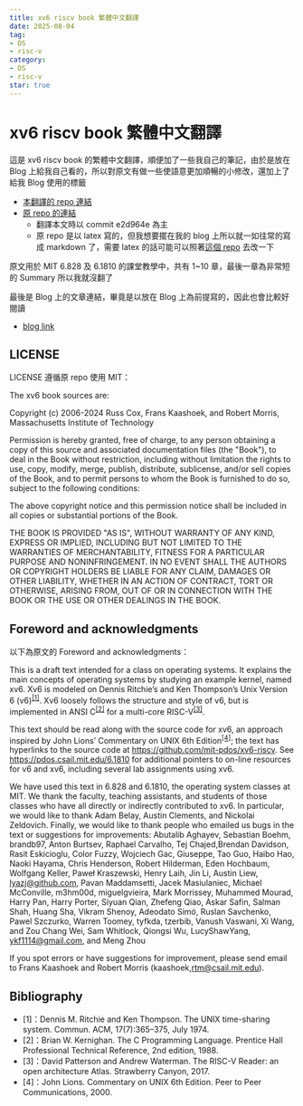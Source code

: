 ```yaml
---
title: xv6 riscv book 繁體中文翻譯
date: 2025-08-04
tag: 
- OS
- risc-v
category: 
- OS
- risc-v
star: true
---
```


# xv6 riscv book 繁體中文翻譯

這是 xv6 riscv book 的繁體中文翻譯，順便加了一些我自己的筆記，由於是放在 Blog 上給我自己看的，所以對原文有做一些使語意更加順暢的小修改，還加上了給我 Blog 使用的標籤

- [本翻譯的 repo 連結](https://github.com/Mes0903/xv6-riscv-book-zh-TW)
- [原 repo 的連結](https://github.com/mit-pdos/xv6-riscv-book/tree/xv6-riscv)
  - 翻譯本文時以 commit e2d964e 為主
  - 原 repo 是以 latex 寫的，但我想要擺在我的 blog 上所以就一如往常的寫成 markdown 了，需要 latex 的話可能可以照著[這個 repo](https://github.com/HelloYJohn/xv6-riscv-book-zh-cn) 去改一下

原文用於 MIT 6.828 及 6.1810 的課堂教學中，共有 1~10 章，最後一章為非常短的 Summary 所以我就沒翻了

最後是 Blog 上的文章連結，畢竟是以放在 Blog 上為前提寫的，因此也會比較好閱讀

- [blog link](https://mes0903.github.io/OS/xv6-riscv-book-zh-TW/)

## LICENSE

LICENSE 遵循原 repo 使用 MIT：

The xv6 book sources are:

Copyright (c) 2006-2024 Russ Cox, Frans Kaashoek, and Robert Morris,
                        Massachusetts Institute of Technology

Permission is hereby granted, free of charge, to any person obtaining a copy of
this source and associated documentation files (the "Book"), to deal in the Book
without restriction, including without limitation the rights to use, copy,
modify, merge, publish, distribute, sublicense, and/or sell copies of the Book,
and to permit persons to whom the Book is furnished to do so, subject to the
following conditions:

The above copyright notice and this permission notice shall be included in all
copies or substantial portions of the Book.

THE BOOK IS PROVIDED "AS IS", WITHOUT WARRANTY OF ANY KIND, EXPRESS OR IMPLIED,
INCLUDING BUT NOT LIMITED TO THE WARRANTIES OF MERCHANTABILITY, FITNESS FOR A
PARTICULAR PURPOSE AND NONINFRINGEMENT. IN NO EVENT SHALL THE AUTHORS OR
COPYRIGHT HOLDERS BE LIABLE FOR ANY CLAIM, DAMAGES OR OTHER LIABILITY, WHETHER
IN AN ACTION OF CONTRACT, TORT OR OTHERWISE, ARISING FROM, OUT OF OR IN
CONNECTION WITH THE BOOK OR THE USE OR OTHER DEALINGS IN THE BOOK.

## Foreword and acknowledgments

以下為原文的 Foreword and acknowledgments：

This is a draft text intended for a class on operating systems. It explains the main concepts of operating systems by studying an example kernel, named xv6. Xv6 is modeled on Dennis Ritchie’s and Ken Thompson’s Unix Version 6 (v6)<sup>[[1]](#1)</sup>. Xv6 loosely follows the structure and style of v6, but is implemented in ANSI C<sup>[[2]](#2)</sup> for a multi-core RISC-V<sup>[[3]](#3)</sup>.

This text should be read along with the source code for xv6, an approach inspired by John Lions’ Commentary on UNIX 6th Edition<sup>[[4]](#4)</sup>; the text has hyperlinks to the source code at https://github.com/mit-pdos/xv6-riscv. See https://pdos.csail.mit.edu/6.1810 for additional pointers to on-line resources for v6 and xv6, including several lab assignments using xv6.

We have used this text in 6.828 and 6.1810, the operating system classes at MIT. We thank the faculty, teaching assistants, and students of those classes who have all directly or indirectly contributed to xv6. In particular, we would like to thank Adam Belay, Austin Clements, and Nickolai Zeldovich. Finally, we would like to thank people who emailed us bugs in the text or suggestions for improvements: Abutalib Aghayev, Sebastian Boehm, brandb97, Anton Burtsev, Raphael Carvalho, Tej Chajed,Brendan Davidson, Rasit Eskicioglu, Color Fuzzy, Wojciech Gac, Giuseppe, Tao Guo, Haibo Hao, Naoki Hayama, Chris Henderson, Robert Hilderman, Eden Hochbaum, Wolfgang Keller, Paweł Kraszewski, Henry Laih, Jin Li, Austin Liew, lyazj@github.com, Pavan Maddamsetti, Jacek Masiulaniec, Michael McConville, m3hm00d, miguelgvieira, Mark Morrissey, Muhammed Mourad, Harry Pan, Harry Porter, Siyuan Qian, Zhefeng Qiao, Askar Safin, Salman Shah, Huang Sha, Vikram Shenoy, Adeodato Simó, Ruslan Savchenko, Pawel Szczurko, Warren Toomey, tyfkda, tzerbib, Vanush Vaswani, Xi Wang, and Zou Chang Wei, Sam Whitlock, Qiongsi Wu, LucyShawYang, ykf1114@gmail.com, and Meng Zhou

If you spot errors or have suggestions for improvement, please send email to Frans Kaashoek and Robert Morris (kaashoek,rtm@csail.mit.edu).

## Bibliography

- <a id="1">[1]</a>：Dennis M. Ritchie and Ken Thompson. The UNIX time-sharing system. Commun. ACM, 17(7):365–375, July 1974.
- <a id="2">[2]</a>：Brian W. Kernighan. The C Programming Language. Prentice Hall Professional Technical Reference, 2nd edition, 1988.
- <a id="3">[3]</a>：David Patterson and Andrew Waterman. The RISC-V Reader: an open architecture Atlas. Strawberry Canyon, 2017.
- <a id="4">[4]</a>：John Lions. Commentary on UNIX 6th Edition. Peer to Peer Communications, 2000.
